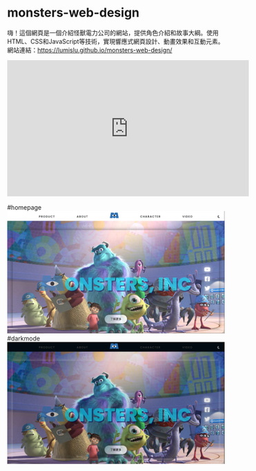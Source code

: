 # monsters-web-design


嗨！這個網頁是一個介紹怪獸電力公司的網站，提供角色介紹和故事大綱。使用HTML、CSS和JavaScript等技術，實現響應式網頁設計、動畫效果和互動元素。
網站連結：https://lumislu.github.io/monsters-web-design/


<iframe width="560" height="315" src="https://www.youtube.com/embed/ysvldJzazts" title="YouTube video player" frameborder="0" allow="accelerometer; autoplay; clipboard-write; encrypted-media; gyroscope; picture-in-picture; web-share" allowfullscreen></iframe>



#homepage
![homepage.](./assets/homepage.png)
#darkmode
![darkmode](./assets/darkmode.png)
